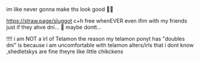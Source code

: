 im like never gonna make ths look good 👀👀

https://straw.page/sluggot
c+h free whenEVER even ifim with my friends just if they ahve dni... 👀 maybe dontt... 

!!!! i am NOT a irl of Telamon the reason my telamon ponyt has "doubles dni" is because i am uncomfortable with telamon alters/irls that i dont know ,shedletskys are fine theyre like little chikckens
